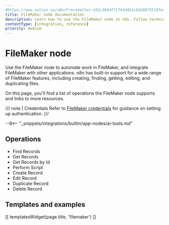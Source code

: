 ```yaml
---
#https://www.notion.so/n8n/Frontmatter-432c2b8dff1f43d4b1c8d20075510fe4
title: FileMaker node documentation
description: Learn how to use the FileMaker node in n8n. Follow technical documentation to integrate FileMaker node into your workflows.
contentType: [integration, reference]
priority: medium
---
```


# FileMaker node

Use the FileMaker node to automate work in FileMaker, and integrate FileMaker with other applications. n8n has built-in support for a wide range of FileMaker features, including creating, finding, getting, editing, and duplicating files.

On this page, you'll find a list of operations the FileMaker node supports and links to more resources.

/// note | Credentials
Refer to [FileMaker credentials](/integrations/builtin/credentials/filemaker.md) for guidance on setting up authentication. 
///

--8<-- "_snippets/integrations/builtin/app-nodes/ai-tools.md"

## Operations

- Find Records
- Get Records
- Get Records by Id
- Perform Script
- Create Record
- Edit Record
- Duplicate Record
- Delete Record

## Templates and examples

<!-- see https://www.notion.so/n8n/Pull-in-templates-for-the-integrations-pages-37c716837b804d30a33b47475f6e3780 -->
[[ templatesWidget(page.title, 'filemaker') ]]
